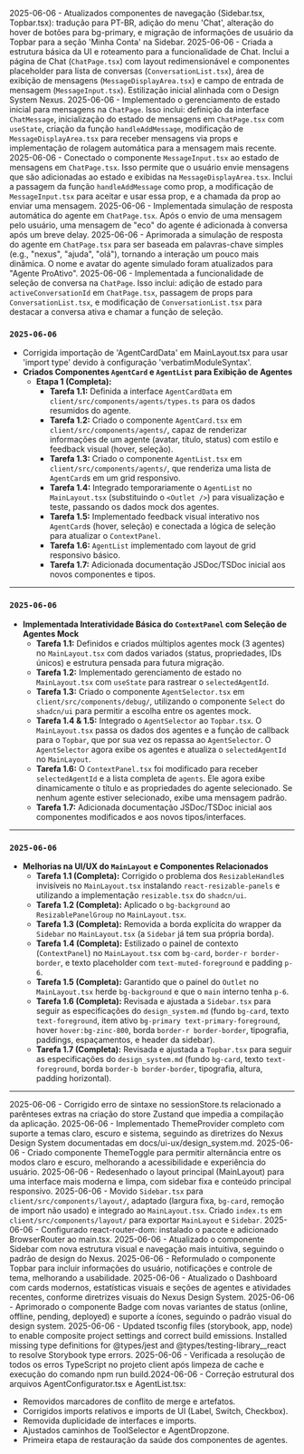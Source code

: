2025-06-06 - Atualizados componentes de navegação (Sidebar.tsx, Topbar.tsx): tradução para PT-BR, adição do menu 'Chat', alteração do hover de botões para bg-primary, e migração de informações de usuário da Topbar para a seção 'Minha Conta' na Sidebar.
2025-06-06 - Criada a estrutura básica da UI e roteamento para a funcionalidade de Chat. Inclui a página de Chat (`ChatPage.tsx`) com layout redimensionável e componentes placeholder para lista de conversas (`ConversationList.tsx`), área de exibição de mensagens (`MessageDisplayArea.tsx`) e campo de entrada de mensagem (`MessageInput.tsx`). Estilização inicial alinhada com o Design System Nexus.
2025-06-06 - Implementado o gerenciamento de estado inicial para mensagens na `ChatPage`. Isso inclui: definição da interface `ChatMessage`, inicialização do estado de mensagens em `ChatPage.tsx` com `useState`, criação da função `handleAddMessage`, modificação de `MessageDisplayArea.tsx` para receber mensagens via props e implementação de rolagem automática para a mensagem mais recente.
2025-06-06 - Conectado o componente `MessageInput.tsx` ao estado de mensagens em `ChatPage.tsx`. Isso permite que o usuário envie mensagens que são adicionadas ao estado e exibidas na `MessageDisplayArea.tsx`. Inclui a passagem da função `handleAddMessage` como prop, a modificação de `MessageInput.tsx` para aceitar e usar essa prop, e a chamada da prop ao enviar uma mensagem.
2025-06-06 - Implementada simulação de resposta automática do agente em `ChatPage.tsx`. Após o envio de uma mensagem pelo usuário, uma mensagem de "eco" do agente é adicionada à conversa após um breve delay.
2025-06-06 - Aprimorada a simulação de resposta do agente em `ChatPage.tsx` para ser baseada em palavras-chave simples (e.g., "nexus", "ajuda", "olá"), tornando a interação um pouco mais dinâmica. O nome e avatar do agente simulado foram atualizados para "Agente ProAtivo".
2025-06-06 - Implementada a funcionalidade de seleção de conversa na `ChatPage`. Isso inclui: adição de estado para `activeConversationId` em `ChatPage.tsx`, passagem de props para `ConversationList.tsx`, e modificação de `ConversationList.tsx` para destacar a conversa ativa e chamar a função de seleção.

### `2025-06-06`
- Corrigida importação de 'AgentCardData' em MainLayout.tsx para usar 'import type' devido à configuração 'verbatimModuleSyntax'.
- **Criados Componentes `AgentCard` e `AgentList` para Exibição de Agentes**
  - **Etapa 1 (Completa):**
    - **Tarefa 1.1:** Definida a interface `AgentCardData` em `client/src/components/agents/types.ts` para os dados resumidos do agente.
    - **Tarefa 1.2:** Criado o componente `AgentCard.tsx` em `client/src/components/agents/`, capaz de renderizar informações de um agente (avatar, título, status) com estilo e feedback visual (hover, seleção).
    - **Tarefa 1.3:** Criado o componente `AgentList.tsx` em `client/src/components/agents/`, que renderiza uma lista de `AgentCard`s em um grid responsivo.
    - **Tarefa 1.4:** Integrado temporariamente o `AgentList` no `MainLayout.tsx` (substituindo o `<Outlet />`) para visualização e teste, passando os dados mock dos agentes.
    - **Tarefa 1.5:** Implementado feedback visual interativo nos `AgentCard`s (hover, seleção) e conectada a lógica de seleção para atualizar o `ContextPanel`.
    - **Tarefa 1.6:** `AgentList` implementado com layout de grid responsivo básico.
    - **Tarefa 1.7:** Adicionada documentação JSDoc/TSDoc inicial aos novos componentes e tipos.

---

### `2025-06-06`
- **Implementada Interatividade Básica do `ContextPanel` com Seleção de Agentes Mock**
  - **Tarefa 1.1:** Definidos e criados múltiplos agentes mock (3 agentes) no `MainLayout.tsx` com dados variados (status, propriedades, IDs únicos) e estrutura pensada para futura migração.
  - **Tarefa 1.2:** Implementado gerenciamento de estado no `MainLayout.tsx` com `useState` para rastrear o `selectedAgentId`.
  - **Tarefa 1.3:** Criado o componente `AgentSelector.tsx` em `client/src/components/debug/`, utilizando o componente `Select` do `shadcn/ui` para permitir a escolha entre os agentes mock.
  - **Tarefa 1.4 & 1.5:** Integrado o `AgentSelector` ao `Topbar.tsx`. O `MainLayout.tsx` passa os dados dos agentes e a função de callback para o `Topbar`, que por sua vez os repassa ao `AgentSelector`. O `AgentSelector` agora exibe os agentes e atualiza o `selectedAgentId` no `MainLayout`.
  - **Tarefa 1.6:** O `ContextPanel.tsx` foi modificado para receber `selectedAgentId` e a lista completa de `agents`. Ele agora exibe dinamicamente o título e as propriedades do agente selecionado. Se nenhum agente estiver selecionado, exibe uma mensagem padrão.
  - **Tarefa 1.7:** Adicionada documentação JSDoc/TSDoc inicial aos componentes modificados e aos novos tipos/interfaces.

---

### `2025-06-06`
- **Melhorias na UI/UX do `MainLayout` e Componentes Relacionados**
  - **Tarefa 1.1 (Completa):** Corrigido o problema dos `ResizableHandle`s invisíveis no `MainLayout.tsx` instalando `react-resizable-panels` e utilizando a implementação `resizable.tsx` do `shadcn/ui`.
  - **Tarefa 1.2 (Completa):** Aplicado o `bg-background` ao `ResizablePanelGroup` no `MainLayout.tsx`.
  - **Tarefa 1.3 (Completa):** Removida a borda explícita do wrapper da `Sidebar` no `MainLayout.tsx` (a `Sidebar` já tem sua própria borda).
  - **Tarefa 1.4 (Completa):** Estilizado o painel de contexto (`ContextPanel`) no `MainLayout.tsx` com `bg-card`, `border-r border-border`, e texto placeholder com `text-muted-foreground` e padding `p-6`.
  - **Tarefa 1.5 (Completa):** Garantido que o painel do `Outlet` no `MainLayout.tsx` herde `bg-background` e que o `main` interno tenha `p-6`.
  - **Tarefa 1.6 (Completa):** Revisada e ajustada a `Sidebar.tsx` para seguir as especificações do `design_system.md` (fundo `bg-card`, texto `text-foreground`, item ativo `bg-primary text-primary-foreground`, hover `hover:bg-zinc-800`, borda `border-r border-border`, tipografia, paddings, espaçamentos, e header da sidebar).
  - **Tarefa 1.7 (Completa):** Revisada e ajustada a `Topbar.tsx` para seguir as especificações do `design_system.md` (fundo `bg-card`, texto `text-foreground`, borda `border-b border-border`, tipografia, altura, padding horizontal).

---

2025-06-06 - Corrigido erro de sintaxe no sessionStore.ts relacionado a parênteses extras na criação do store Zustand que impedia a compilação da aplicação.
2025-06-06 - Implementado ThemeProvider completo com suporte a temas claro, escuro e sistema, seguindo as diretrizes do Nexus Design System documentadas em docs/ui-ux/design_system.md.
2025-06-06 - Criado componente ThemeToggle para permitir alternância entre os modos claro e escuro, melhorando a acessibilidade e experiência do usuário.
2025-06-06 - Redesenhado o layout principal (MainLayout) para uma interface mais moderna e limpa, com sidebar fixa e conteúdo principal responsivo.
2025-06-06 - Movido `Sidebar.tsx` para `client/src/components/layout/`, adaptado (largura fixa, `bg-card`, remoção de import não usado) e integrado ao `MainLayout.tsx`. Criado `index.ts` em `client/src/components/layout/` para exportar `MainLayout` e `Sidebar`.
2025-06-06 - Configurado react-router-dom: instalado o pacote e adicionado BrowserRouter ao main.tsx.
2025-06-06 - Atualizado o componente Sidebar com nova estrutura visual e navegação mais intuitiva, seguindo o padrão de design do Nexus.
2025-06-06 - Reformulado o componente Topbar para incluir informações do usuário, notificações e controle de tema, melhorando a usabilidade.
2025-06-06 - Atualizado o Dashboard com cards modernos, estatísticas visuais e seções de agentes e atividades recentes, conforme diretrizes visuais do Nexus Design System.
2025-06-06 - Aprimorado o componente Badge com novas variantes de status (online, offline, pending, deployed) e suporte a ícones, seguindo o padrão visual do design system.
2025-06-06 - Updated tsconfig files (storybook, app, node) to enable composite project settings and correct build emissions. Installed missing type definitions for @types/jest and @types/testing-library__react to resolve Storybook type errors.
2025-06-06 - Verificada a resolução de todos os erros TypeScript no projeto client após limpeza de cache e execução do comando npm run build.2024-06-06 - Correção estrutural dos arquivos AgentConfigurator.tsx e AgentList.tsx: 
- Removidos marcadores de conflito de merge e artefatos.
- Corrigidos imports relativos e imports de UI (Label, Switch, Checkbox).
- Removida duplicidade de interfaces e imports.
- Ajustados caminhos de ToolSelector e AgentDropzone.
- Primeira etapa de restauração da saúde dos componentes de agentes.
